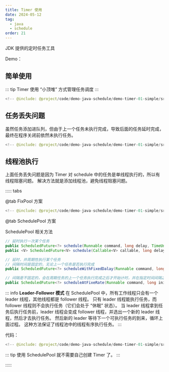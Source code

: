 ```yaml
---
title: Timer 使用
date: 2024-05-12
tag:
  - java
  - schedule
order: 21
---
```


JDK 提供的定时任务工具

<!-- more -->

Demo： <SiteLink path="/code/demo-java-schedule/demo-timer-01-simple" />

## 简单使用

::: tip
Timer 使用 “小顶堆” 方式管理任务调度
:::

```java
<!-- @include: @project/code/demo-java-schedule/demo-timer-01-simple/src/test/java/org/example/task/HelloTaskTest.java -->
```

## 任务丢失问题

虽然任务添加进队列，但由于上一个任务未执行完成，导致后面的任务延时完成，最终在程序关闭前依然未执行任务。

```java
<!-- @include: @project/code/demo-java-schedule/demo-timer-01-simple/src/test/java/org/example/task/MissTaskTest.java -->
```

## 线程池执行

上面任务丢失问题是因为 Timer 对 schedule 中的任务是单线程执行的，所以有线程阻塞问题。
解决方法就是添加线程池，避免线程阻塞问题。

::::: tabs

@tab FixPool 方案

```java
<!-- @include: @project/code/demo-java-schedule/demo-timer-01-simple/src/test/java/org/example/task/FixPoolTaskTest.java -->
```

@tab SchedulePool 方案

SchedulePool 相关方法

```java
// 延时执行一次某个任务
public ScheduledFuture<?> schedule(Runnable command, long delay, TimeUnit unit);
public <V> ScheduledFuture<V> schedule(Callable<V> callable, long delay, TimeUnit unit); // 会有返回值

// 延时，并周期性执行某个任务
// 间隔时间是固定的，无论上一个任务是否执行完成
public ScheduledFuture<?> scheduleWithFixedDalay(Runnable command, long initialDelay, long delay, TimeUnit unit)

// 间隔是不固定的，会在周期任务的上一个任务执行完成之后才开始计时，并在指定时间间隔之后才开始执行任务
public ScheduledFuture<?> scheduleAtFixeRate(Runnable command, long initialDelay, long period, TimeUnit unit)
```

::: info
**Leader-Follower 模式**
在 SchedulePool 中，所有工作线程只会有一个 leader 线程，其他线程都是 follower 线程。
只有 leader 线程能执行任务，而 follower 线程则不会执行任务（它们会处于 “休眠” 状态）。
当 leader 线程拿到任务后执行任务前，leader 线程会变成 follower 线程，并选出一个新的 leader 线程，然后才去执行任务。
然后新的 leader 等待下一个可执行任务的到来，循环上面过程。
这种方法保证了线程池中的线程有序执行任务。
:::

代码：

```java
<!-- @include: @project/code/demo-java-schedule/demo-timer-01-simple/src/test/java/org/example/task/SchedulePoolTaskTest.java -->
```

::: tip
使用 SchedulePool 就不需要自己创建 Timer 了。
:::

:::::
